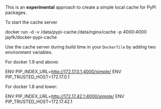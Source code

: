 This is an **experimental** approach to create a simple local cache for PyPi packages.

To start the cache server

   docker run -d -v /data/pypi-cache:/data/nginx/cache -p 4000:4000 jayfk/docker-pypi-cache

Use the cache server during build time in your  `Dockerfile` by adding two environment variables.

For docker 1.9 and above:

   ENV PIP_INDEX_URL=http://172.17.0.1:4000/simple/
   ENV PIP_TRUSTED_HOST=172.17.0.1

For docker 1.8 and lower:
 
   ENV PIP_INDEX_URL=http://172.17.42.1:4000/simple/
   ENV PIP_TRUSTED_HOST=172.17.42.1
